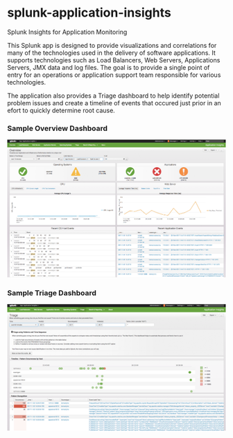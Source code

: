# splunk-application-insights
Splunk Insights for Application Monitoring

This Splunk app is designed to provide visualizations and correlations for many of the technologies used in the delivery of software applications.  It supports technologies such as Load Balancers, Web Servers, Applications Servers, JMX data and log files.  The goal is to provide a single point of entry for an operations or application support team responsible for various technologies.

The application also provides a Triage dashboard to help identify potential problem issues and create a timeline of events that occured just prior in an efort to quickly determine root cause.

### Sample Overview Dashboard
<img src="images/overview.png" alt="Overview Screenshot" />


### Sample Triage Dashboard
<img src="images/triage.png" alt="Triage Screenshot" />

